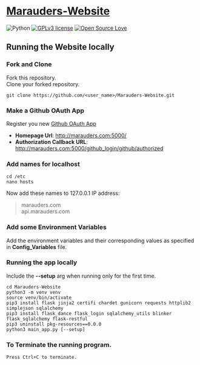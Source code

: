 # [Marauders-Website](https://github.com/Marauders-9998/Marauders-Website)
![Python](https://img.shields.io/badge/python-v3.6-blue.svg)
[![GPLv3 license](https://img.shields.io/badge/License-GPLv3-blue.svg)](http://perso.crans.org/besson/LICENSE.html)
[![Open Source Love](https://badges.frapsoft.com/os/v1/open-source.png?v=103)](https://github.com/ellerbrock/open-source-badges/)

## Running the Website locally

### Fork and Clone
Fork this repository.<br>
Clone your forked repository.
```
git clone https://github.com/<user_name>/Marauders-Website.git
```

### Make a Github OAuth App
Register you new [Github OAuth App](https://github.com/settings/applications/new)
- **Homepage Url**: http://marauders.com:5000/
- **Authorization Callback URL**: http://marauders.com:5000/github_login/github/authorized

### Add names for localhost
```
cd /etc
nano hosts
```
Now add these names to 127.0.0.1 IP address:<br>
> marauders.com<br>
> api.marauders.com

### Add some Environment Variables
Add the environment variables and their corresponding values as specified in **Config_Variables** file.

### Running the app locally

Include the **--setup** arg when running only for the first time.
```
cd Marauders-Website
python3 -m venv venv
source venv/bin/activate
pip3 install flask jinja2 certifi chardet gunicorn requests httplib2 simplejson sqlalchemy
pip3 install flask_dance flask_login sqlalchemy_utils blinker flask_sqlalchemy flask-restful
pip3 uninstall pkg-resources==0.0.0
python3 main_app.py [--setup]
```
### To Terminate the running program.
~~~
Press Ctrl+C to terminate.
~~~
